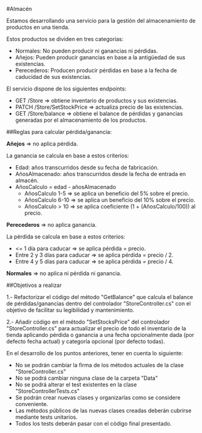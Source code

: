 #Almacén

Estamos desarrollando una servicio para la gestión del almacenamiento de productos en una tienda. 

Estos productos se dividen en tres categorías:

- Normales: No pueden producir ni ganancias ni pérdidas.
- Añejos: Pueden producir ganancias en base a la antigüedad de sus existencias.
- Perecederos: Producen producir pérdidas en base a la fecha de caducidad de sus existencias.


El servicio dispone de los siguientes endpoints:
 
- GET /Store => obtiene inventario de productos y sus existencias.
- PATCH /Store/SetStockPrice => actualiza precio de las existencias.
- GET /Store/balance => obtiene el balance de pérdidas y ganancias generadas por el almacenamiento de los productos.

##Reglas para calcular pérdida/ganancia:
 
**Añejos** => no aplica pérdida.

La ganancia se calcula en base a estos criterios:

- Edad: años transcurridos desde su fecha de fabricación.
- AñosAlmacenado: años transcurridos desde la fecha de entrada en almacén.
- AñosCalculo = edad - añosAlmacenado 
	- AñosCalculo 1-5  => se aplica un beneficio del 5% sobre el precio.
	- AñosCalculo 6-10 => se aplica un beneficio del 10% sobre el precio.
	- AñosCalculo > 10 => se aplica coeficiente (1 + (AñosCalculo/100)) al precio. 

**Perecederos** =>  no aplica ganancia.

La pérdida se calcula en base a estos criterios:

- <= 1 día para caducar => se aplica pérdida = precio.
- Entre 2 y 3 días para caducar => se aplica pérdida = precio / 2.
- Entre 4 y 5 días para caducar => se aplica pérdida = precio / 4.

**Normales** => no aplica ni pérdida ni ganancia.


##Objetivos a realizar

1.- Refactorizar el código del método "GetBalance" que calcula el balance de pérdidas/ganancias dentro del controlador "StoreController.cs" con el objetivo de facilitar su legibilidad y mantenimiento.

2.- Añadir código en el método "SetStocksPrice" del controlador "StoreController.cs" para actualizar el precio de todo el inventario de la tienda aplicando pérdida o ganancia a una fecha opcionalmente dada (por defecto fecha actual) y categoría opcional (por defecto todas).   


En el desarrollo de los puntos anteriores, tener en cuenta lo siguiente:

- No se podrán cambiar la firma de los métodos actuales de la clase "StoreController.cs"
- No se podrá cambiar ninguna clase de la carpeta "Data"
- No se podrá alterar el test existentes en la clase "StoreControllerTests.cs"
- Se podrán crear nuevas clases y organizarlas como se considere conveniente. 
- Las métodos públicos de las nuevas clases creadas deberán cubrirse mediante tests unitarios.
- Todos los tests deberán pasar con el código final presentado.
   